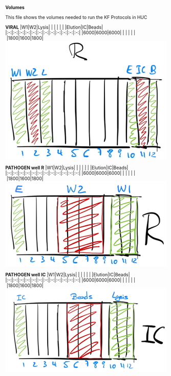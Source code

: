 **Volumes**

This file shows the volumes needed to run the KF Protocols in HUC

**VIRAL**
|W1|W2|Lysis| | | | | | |Elution|IC|Beads|
|:-:|:-:|:-:|:-:|:-:|:-:|:-:|:-:|:-:|:-:|:-:|:-:|
|6000|6000|6000| | | | | | |1800|1600|1800|
![Image](KF_Viral.jpg)



**PATHOGEN      well R**
|W1|W2|Lysis| | | | | | |Elution|IC|Beads|
|:-:|:-:|:-:|:-:|:-:|:-:|:-:|:-:|:-:|:-:|:-:|:-:|
|6000|6000|6000| | | | | | |1800|1600|1800|
![Image](KF_Pathogen_R.jpg)

**PATHOGEN      well IC**
|W1|W2|Lysis| | | | | | |Elution|IC|Beads|
|:-:|:-:|:-:|:-:|:-:|:-:|:-:|:-:|:-:|:-:|:-:|:-:|
|6000|6000|6000| | | | | | |1800|1600|1800|
![Image](KF_Pathogen_IC.jpg)
